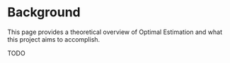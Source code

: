 # Background

This page provides a theoretical overview of Optimal Estimation and what this project aims to accomplish.

TODO
